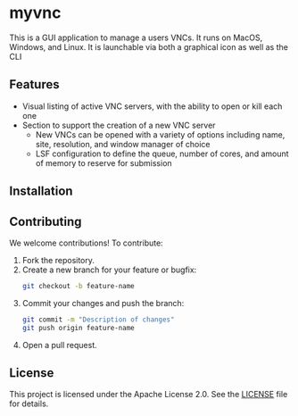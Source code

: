 # myvnc
This is a GUI application to manage a users VNCs. It runs on MacOS, Windows, and Linux. It is launchable via both a graphical icon as well as the CLI

## Features
- Visual listing of active VNC servers, with the ability to open or kill each one
- Section to support the creation of a new VNC server
  - New VNCs can be opened with a variety of options including name, site, resolution, and window manager of choice
  - LSF configuration to define the queue, number of cores, and amount of memory to reserve for submission

## Installation

## Contributing
We welcome contributions! To contribute:
1. Fork the repository.
2. Create a new branch for your feature or bugfix:
   ```bash
   git checkout -b feature-name
   ```
3. Commit your changes and push the branch:
   ```bash
   git commit -m "Description of changes"
   git push origin feature-name
   ```
4. Open a pull request.

## License
This project is licensed under the Apache License 2.0. See the [LICENSE](LICENSE) file for details.
